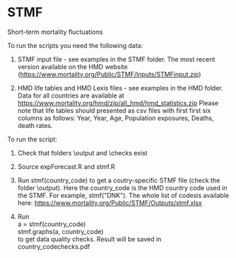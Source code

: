 # STMF
Short-term mortality fluctuations  

To run the scripts you need the following data:  

1. STMF input file - see examples in the STMF folder. 
The most recent version available on the HMD website (https://www.mortality.org/Public/STMF/Inputs/STMFinput.zip)  

2. HMD life tables and HMD Lexis files - see examples in the HMD folder. Data for all countries are available at https://www.mortality.org/hmd/zip/all_hmd/hmd_statistics.zip
Please note that life tables should presented as csv files with first first six columns as follows: Year, Year, Age, Population exposures, Deaths, death rates.  

To run the script:  

1. Check that folders \output and \checks exist  

2. Source expForecast.R and stmf.R  

3. Run stmf(country_code) to get a coutry-specific STMF file (check the folder \output). Here the country_code is the HMD country code used in the STMF.
For example, stmf("DNK"). The whole list of codesis available here: https://www.mortality.org/Public/STMF/Outputs/stmf.xlsx  

4. Run  
a = stmf(country_code)  
stmf.graphs(a, country_code)  
to get data quality checks. Result will be saved in country_codechecks.pdf    


